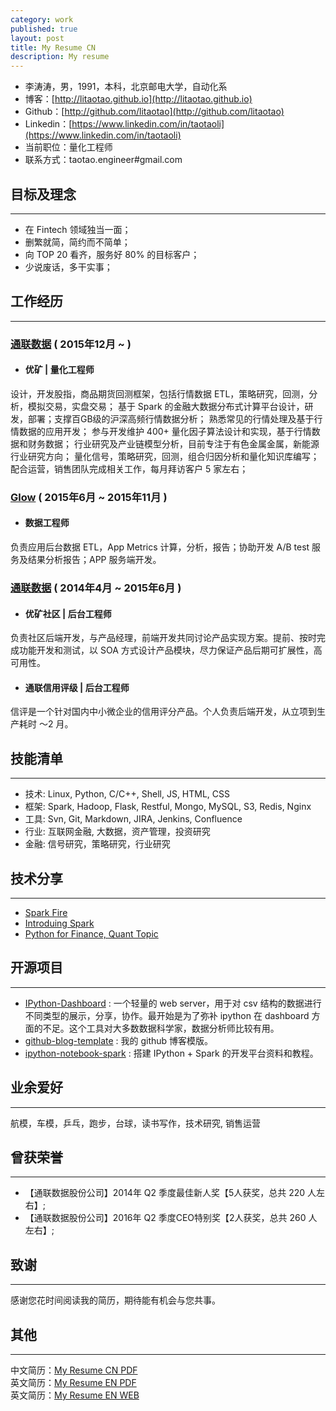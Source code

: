 ```yaml
---
category: work
published: true
layout: post
title: My Resume CN
description: My resume
---
```


>
- 李涛涛，男，1991，本科，北京邮电大学，自动化系
- 博客：[http://litaotao.github.io](http://litaotao.github.io)
- Github：[http://github.com/litaotao](http://github.com/litaotao)
- Linkedin：[https://www.linkedin.com/in/taotaoli](https://www.linkedin.com/in/taotaoli)
- 当前职位：量化工程师
- 联系方式：taotao.engineer#gmail.com


目标及理念
---  
---

- 在 Fintech 领域独当一面；
- 删繁就简，简约而不简单；
- 向 TOP 20 看齐，服务好 80% 的目标客户；
- 少说废话，多干实事；    


工作经历
---  
---

### [通联数据](}http://www.datayes.com/#/home) ( 2015年12月 ~  )

- #### 优矿 | 量化工程师

>
设计，开发股指，商品期货回测框架，包括行情数据 ETL，策略研究，回测，分析，模拟交易，实盘交易；
基于 Spark 的金融大数据分布式计算平台设计，研发，部署；支撑百GB级的沪深高频行情数据分析；
熟悉常见的行情处理及基于行情数据的应用开发；
参与开发维护 400+ 量化因子算法设计和实现，基于行情数据和财务数据；
行业研究及产业链模型分析，目前专注于有色金属金属，新能源行业研究方向；
量化信号，策略研究，回测，组合归因分析和量化知识库编写；
配合运营，销售团队完成相关工作，每月拜访客户 5 家左右；

### [Glow](http://www.glowing.com/) ( 2015年6月 ~ 2015年11月 )

- #### 数据工程师
>
负责应用后台数据 ETL，App Metrics 计算，分析，报告；协助开发 A/B test 服务及结果分析报告；APP 服务端开发。

### [通联数据](http://www.datayes.com/#/home) ( 2014年4月 ~ 2015年6月 )

- #### 优矿社区 | 后台工程师

>   
负责社区后端开发，与产品经理，前端开发共同讨论产品实现方案。提前、按时完成功能开发和测试，以 SOA 方式设计产品模块，尽力保证产品后期可扩展性，高可用性。

- #### 通联信用评级 | 后台工程师

>
信评是一个针对国内中小微企业的信用评分产品。个人负责后端开发，从立项到生产耗时 ～2 月。


技能清单
---  
---
- 技术: Linux, Python, C/C++, Shell, JS, HTML, CSS
- 框架: Spark, Hadoop, Flask, Restful, Mongo, MySQL, S3, Redis, Nginx
- 工具: Svn, Git, Markdown, JIRA, Jenkins, Confluence
- 行业: 互联网金融, 大数据，资产管理，投资研究
- 金融: 信号研究，策略研究，行业研究


技术分享  
---  
---
- [Spark Fire](http://litaotao.github.io/files/spark-fire.ppt)
- [Introduing Spark](http://litaotao.github.io/files/introduing_spark.pdf)
- [Python for Finance, Quant Topic](http://litaotao.github.io/files/python-quant-uqer.pdf)


开源项目
---  
---
- [IPython-Dashboard](https://github.com/litaotao/IPython-Dashboard) : 一个轻量的 web server，用于对 csv 结构的数据进行不同类型的展示，分享，协作。最开始是为了弥补 ipython 在 dashboard 方面的不足。这个工具对大多数数据科学家，数据分析师比较有用。
- [github-blog-template](https://github.com/litaotao/github-blog-template) : 我的 github 博客模版。
- [ipython-notebook-spark](https://github.com/litaotao/ipython-notebook-spark) : 搭建 IPython + Spark 的开发平台资料和教程。


业余爱好
---  
---
航模，车模，乒乓，跑步，台球，读书写作，技术研究, 销售运营


曾获荣誉
---  
---  
- 【通联数据股份公司】2014年 Q2 季度最佳新人奖【5人获奖，总共 220 人左右】;
- 【通联数据股份公司】2016年 Q2 季度CEO特别奖【2人获奖，总共 260 人左右】;


致谢
---  
---

感谢您花时间阅读我的简历，期待能有机会与您共事。


其他
---  
---

中文简历：[My Resume CN PDF](../files/litaotao-quant-cn.pdf)    
英文简历：[My Resume EN PDF](../files/litaotao-quant-en.pdf)     
英文简历：[My Resume EN WEB](../resume-en)
